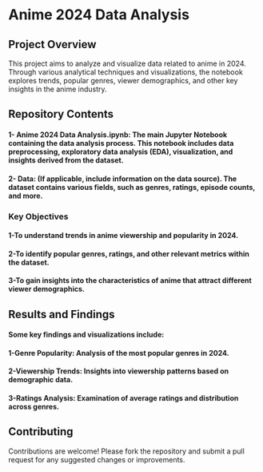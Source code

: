 # Anime 2024 Data Analysis
## Project Overview
This project aims to analyze and visualize data related to anime in 2024. Through various analytical techniques and visualizations, the notebook explores trends, popular genres, viewer demographics, and other key insights in the anime industry.

## Repository Contents
#### 1- Anime 2024 Data Analysis.ipynb: The main Jupyter Notebook containing the data analysis process. This notebook includes data preprocessing, exploratory data analysis (EDA), visualization, and insights derived from the dataset.
#### 2- Data: (If applicable, include information on the data source). The dataset contains various fields, such as genres, ratings, episode counts, and more.
### Key Objectives
#### 1-To understand trends in anime viewership and popularity in 2024.
#### 2-To identify popular genres, ratings, and other relevant metrics within the dataset.
#### 3-To gain insights into the characteristics of anime that attract different viewer demographics.
 ## Results and Findings
#### Some key findings and visualizations include:

#### 1-Genre Popularity: Analysis of the most popular genres in 2024.
#### 2-Viewership Trends: Insights into viewership patterns based on demographic data.
#### 3-Ratings Analysis: Examination of average ratings and distribution across genres.
## Contributing
Contributions are welcome! Please fork the repository and submit a pull request for any suggested changes or improvements.
